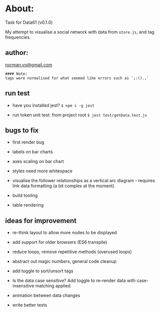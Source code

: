 # About:

Task for Data61 (v0.1.0)

My attempt to visualise a social network with data from `store.js`, and tag frequencies.

## author:

norman.vo@gmail.com

    #### Note:
    tags were normalised for what seemed like errors such as `;:().,`

## run test

- have you installed jest? `$ npm i -g jest`


- run token unit test: from project root `$ jest test/getData.test.js`


## bugs to fix

- first render bug

- labels on bar charts

- axes scaling on bar chart

- styles need more whitespace

- visualise the follower relationships as a vertical arc diagram - requires link data formatting (a bit complex at the moment)

- build tooling

- table rendering



## ideas for improvement



- re-think layout to allow more nodes to be displayed

- add support for older browsers (ES6 transpile)

- reduce loops, remove repetitive methods (overused loops)

- abstract out magic numbers, general code cleanup

- add toggle to sort/unsort tags

- Is the data case sensitive? Add toggle to re-render data with case-insensitive matching applied

- animation between data changes

- write better tests

